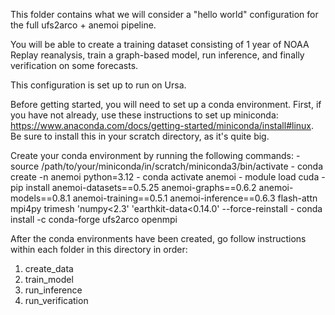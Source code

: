 This folder contains what we will consider a "hello world" configuration for the full ufs2arco + anemoi pipeline.

You will be able to create a training dataset consisting of 1 year of NOAA Replay reanalysis, train a graph-based model, run inference, and finally verification on some forecasts.

This configuration is set up to run on Ursa.

Before getting started, you will need to set up a conda environment. First, if you have not already, use these instructions to set up miniconda: https://www.anaconda.com/docs/getting-started/miniconda/install#linux. Be sure to install this in your scratch directory, as it's quite big.

Create your conda environment by running the following commands:
    - source /path/to/your/miniconda/in/scratch/miniconda3/bin/activate
    - conda create -n anemoi python=3.12
    - conda activate anemoi
    - module load cuda
    - pip install anemoi-datasets==0.5.25 anemoi-graphs==0.6.2 anemoi-models==0.8.1 anemoi-training==0.5.1 anemoi-inference==0.6.3 flash-attn mpi4py trimesh 'numpy<2.3' 'earthkit-data<0.14.0' --force-reinstall
    - conda install -c conda-forge ufs2arco openmpi

After the conda environments have been created, go follow instructions within each folder in this directory in order:
1) create_data
2) train_model
3) run_inference
4) run_verification
